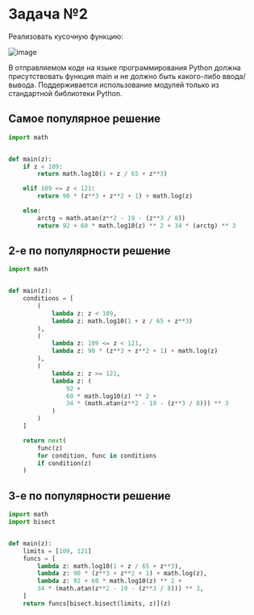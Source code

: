 #  Задача №2
Реализовать кусочную функцию:

![image](https://github.com/user-attachments/assets/a8c37d43-2590-43b1-b44e-cc64972a6d24)

В отправляемом коде на языке программирования Python должна присутствовать функция main и не должно быть какого-либо ввода/вывода. Поддерживается использование модулей только из стандартной библиотеки Python.

## Самое популярное решение

```python
import math


def main(z):
    if z < 109:
        return math.log10(1 + z / 65 + z**3)

    elif 109 <= z < 121:
        return 90 * (z**3 + z**2 + 1) + math.log(z)

    else:
        arctg = math.atan(z**2 - 19 - (z**3 / 8))
        return 92 + 60 * math.log10(z) ** 2 + 34 * (arctg) ** 3

```

## 2-е по популярности решение

```python
import math


def main(z):
    conditions = [
        (
            lambda z: z < 109,
            lambda z: math.log10(1 + z / 65 + z**3)
        ),
        (
            lambda z: 109 <= z < 121,
            lambda z: 90 * (z**3 + z**2 + 1) + math.log(z)
        ),
        (
            lambda z: z >= 121,
            lambda z: (
                92 +
                60 * math.log10(z) ** 2 +
                34 * (math.atan(z**2 - 19 - (z**3 / 8))) ** 3
            )
        )
    ]

    return next(
        func(z)
        for condition, func in conditions
        if condition(z)
    )

```

## 3-е по популярности решение

```python
import math
import bisect


def main(z):
    limits = [109, 121]
    funcs = [
        lambda z: math.log10(1 + z / 65 + z**3),
        lambda z: 90 * (z**3 + z**2 + 1) + math.log(z),
        lambda z: 92 + 60 * math.log10(z) ** 2 +
        34 * (math.atan(z**2 - 19 - (z**3 / 8))) ** 3,
    ]
    return funcs[bisect.bisect(limits, z)](z)

```
